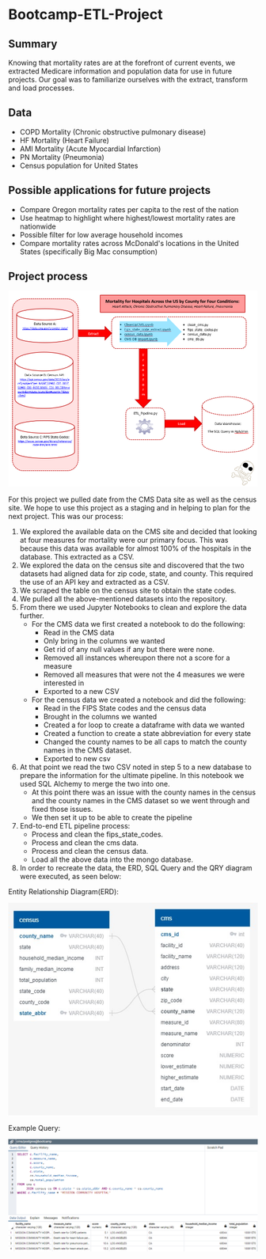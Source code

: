 # Bootcamp-ETL-Project

## Summary

Knowing that mortality rates are at the forefront of current events, we extracted Medicare information and population data for use in
 future projects. Our goal was to familiarize ourselves with the extract, transform and load processes. 

## Data

- COPD Mortality (Chronic obstructive pulmonary disease)
- HF Mortality (Heart Failure)
- AMI Mortality (Acute Myocardial Infarction)
- PN Mortality (Pneumonia)
- Census population for United States

## Possible applications for future projects

- Compare Oregon mortality rates per capita to the rest of the nation
- Use heatmap to highlight where highest/lowest mortality rates are nationwide
- Possible filter for low average household incomes
- Compare mortality rates across McDonald's locations in the United States (specifically Big Mac consumption)

## Project process


![ETL](images/ETL_diagram.PNG)


  For this project we pulled date from the CMS Data site as well as the census site. We hope to use this project as a staging and in helping to plan for the next project.
  This was our process:

1. We explored the available data on the CMS site and decided that looking at four measures for mortality were our primary focus. This was because this data was available for almost 100% of the hospitals in the database. This extracted as a CSV.
1. We explored the data on the census site and discovered that the two datasets had aligned data for zip code, state, and county. This required the use of an API key and extracted as a CSV.
1. We scraped the table on the census site to obtain the state codes.
1. We pulled all the above-mentioned datasets into the repository.
1. From there we used Jupyter Notebooks to clean and explore the data further.
   - For the CMS data we first created a notebook to do the following:
     - Read in the CMS data
     - Only bring in the columns we wanted
     - Get rid of any null values if any but there were none.
     - Removed all instances whereupon there not a score for a measure
     - Removed all measures that were not the 4 measures we were interested in
     - Exported to a new CSV
   - For the census data we created a notebook and did the following:
     - Read in the FIPS State codes and the census data
     - Brought in the columns we wanted
     - Created a for loop to create a dataframe with data we wanted
     - Created a function to create a state abbreviation for every state
     - Changed the county names to be all caps to match the county names in the CMS dataset.
     - Exported to new csv
1. At that point we read the two CSV noted in step 5 to a new database to prepare the information for the ultimate pipeline. In this notebook we used SQL Alchemy to merge the two into one.
   - At this point there was an issue with the county names in the census and the county names in the CMS dataset so we went through and fixed those issues.
   - We then set it up to be able to create the pipeline
1. End-to-end ETL pipeline process:
   - Process and clean the fips_state_codes. 
   - Process and clean the cms data.
   - Process and clean the census data.
   - Load all the above data into the mongo database.
1. In order to recreate the data, the ERD, SQL Query and the QRY diagram were executed, as seen below:

Entity Relationship Diagram(ERD):

![ERD](images/ERDdb.JPG)

Example Query:

![Query](images/query.png)






